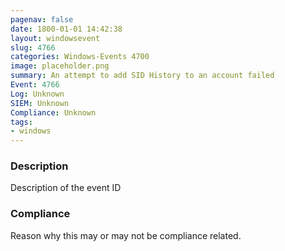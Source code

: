 ```yaml
---
pagenav: false
date: 1800-01-01 14:42:38
layout: windowsevent
slug: 4766
categories: Windows-Events 4700
image: placeholder.png
summary: An attempt to add SID History to an account failed
Event: 4766
Log: Unknown
SIEM: Unknown
Compliance: Unknown
tags:
- windows
---
```


### Description

Description of the event ID

### Compliance

Reason why this may or may not be compliance related.
